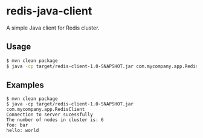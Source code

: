 # redis-java-client

A simple Java client for Redis cluster.

## Usage

```bash
$ mvn clean package
$ java -cp target/redis-client-1.0-SNAPSHOT.jar com.mycompany.app.RedisClient
```

## Examples

```
$ mvn clean package
$ java -cp target/redis-client-1.0-SNAPSHOT.jar  com.mycompany.app.RedisClient
Connection to server sucessfully
The number of nodes in cluster is: 6
foo: bar
hello: world
```
